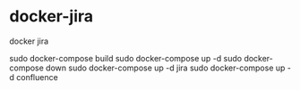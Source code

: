 # docker-jira
docker jira

sudo docker-compose build
sudo docker-compose up -d
sudo docker-compose down
sudo docker-compose up -d jira
sudo docker-compose up -d confluence